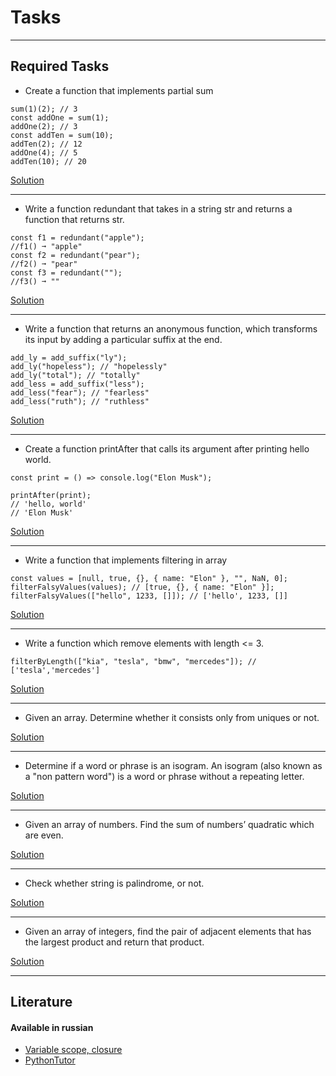 # Tasks

---

## Required Tasks

* Create a function that implements partial sum

```
sum(1)(2); // 3
const addOne = sum(1);
addOne(2); // 3
const addTen = sum(10);
addTen(2); // 12
addOne(4); // 5
addTen(10); // 20
```

[Solution](https://github.com/Arman0701/Scope-and-closures/blob/master/Required-Tasks/1.Partial-sum.js)

---

* Write a function redundant that takes in a string str and returns a function that returns str.

```
const f1 = redundant("apple");
//f1() ➞ "apple"
const f2 = redundant("pear");
//f2() ➞ "pear"
const f3 = redundant("");
//f3() ➞ ""
```

[Solution](https://github.com/Arman0701/Scope-and-closures/blob/master/Required-Tasks/2.Redundant-function.js)

---

* Write a function that returns an anonymous function, which transforms its input by adding a particular suffix at the end.

```
add_ly = add_suffix("ly");
add_ly("hopeless"); // "hopelessly"
add_ly("total"); // "totally"
add_less = add_suffix("less");
add_less("fear"); // "fearless"
add_less("ruth"); // "ruthless"
```

[Solution](https://github.com/Arman0701/Scope-and-closures/blob/master/Required-Tasks/3.Add-suffix.js)

---

* Create a function printAfter that calls its argument after printing hello world.

```
const print = () => console.log("Elon Musk");

printAfter(print);
// 'hello, world'
// 'Elon Musk'
```

[Solution](https://github.com/Arman0701/Scope-and-closures/blob/master/Required-Tasks/4.Print-after.js)

---

* Write a function that implements filtering in array

```
const values = [null, true, {}, { name: "Elon" }, "", NaN, 0];
filterFalsyValues(values); // [true, {}, { name: "Elon" }];
filterFalsyValues(["hello", 1233, []]); // ['hello', 1233, []]
```

[Solution](https://github.com/Arman0701/Scope-and-closures/blob/master/Required-Tasks/5.Check-falsy-values.js)

---

* Write a function which remove elements with length <= 3.
```
filterByLength(["kia", "tesla", "bmw", "mercedes"]); // ['tesla','mercedes']
```

[Solution](https://github.com/Arman0701/Scope-and-closures/blob/master/Required-Tasks/6%E2%80%A4Remove-unnecessary-elements.js)

---

* Given an array. Determine whether it consists only from uniques or not.

[Solution](https://github.com/Arman0701/Scope-and-closures/blob/master/Required-Tasks/7.Unique-elements.js)

---

* Determine if a word or phrase is an isogram. An isogram (also known as a "non pattern word") is a word or phrase without a repeating letter.

[Solution](https://github.com/Arman0701/Scope-and-closures/blob/master/Required-Tasks/8.Is-isogram.js)

---

* Given an array of numbers. Find the sum of numbersʼ quadratic which are even.

[Solution](https://github.com/Arman0701/Scope-and-closures/blob/master/Required-Tasks/9.Evens-quateric-sum.js)

---

* Check whether string is palindrome, or not.

[Solution](https://github.com/Arman0701/Scope-and-closures/blob/master/Required-Tasks/10.Checking-polindrome.js)

---

* Given an array of integers, find the pair of adjacent elements that has the largest product and return that product.

[Solution](https://github.com/Arman0701/Scope-and-closures/blob/master/Required-Tasks/11.Largest-prod-of-pair.js)

---

## Literature
#### Available in russian

* [Variable scope, closure](https://javascript.info/closure)
* [PythonTutor](https://pythontutor.com/javascript.html#mode=edit)